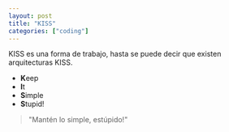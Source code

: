 ```yaml
---
layout: post
title: "KISS"
categories: ["coding"]
---
```


KISS es una forma de trabajo, hasta se puede decir que existen arquitecturas<!--more--> KISS.
- **K**eep
- **I**t
- **S**imple
- **S**tupid!

> "Mantén lo simple, estúpido!"

